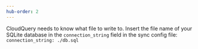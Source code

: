 ```yaml
---
hub-order: 2
---
```


CloudQuery needs to know what file to write to. Insert the file name of your SQLite database in the `connection_string` field in the sync config file: `connection_string: ./db.sql`
